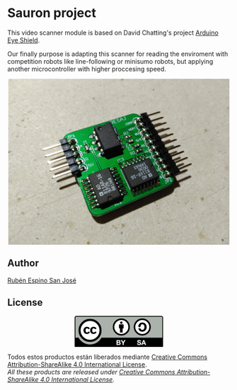 # Sauron project
This video scanner module is based on David Chatting's project [Arduino Eye Shield](http://www.davidchatting.com/arduinoeyeshield/).

Our finally purpose is adapting this scanner for reading the enviroment with competition robots like line-following or minisumo robots, but applying another microcontroller with higher proccesing speed.

<p align="center">
<img src="images/Camera driver.jpg" width="500" align = "center">
</p>

## Author
[Rubén Espino San José](https://github.com/Resaj)

## License
<p align="center">
<img src="license/by-sa.png" align = "center">
</p>

Todos estos productos están liberados mediante [Creative Commons Attribution-ShareAlike 4.0 International License](http://creativecommons.org/licenses/by-sa/4.0/).  
_All these products are released under [Creative Commons Attribution-ShareAlike 4.0 International License](http://creativecommons.org/licenses/by-sa/4.0/)._
